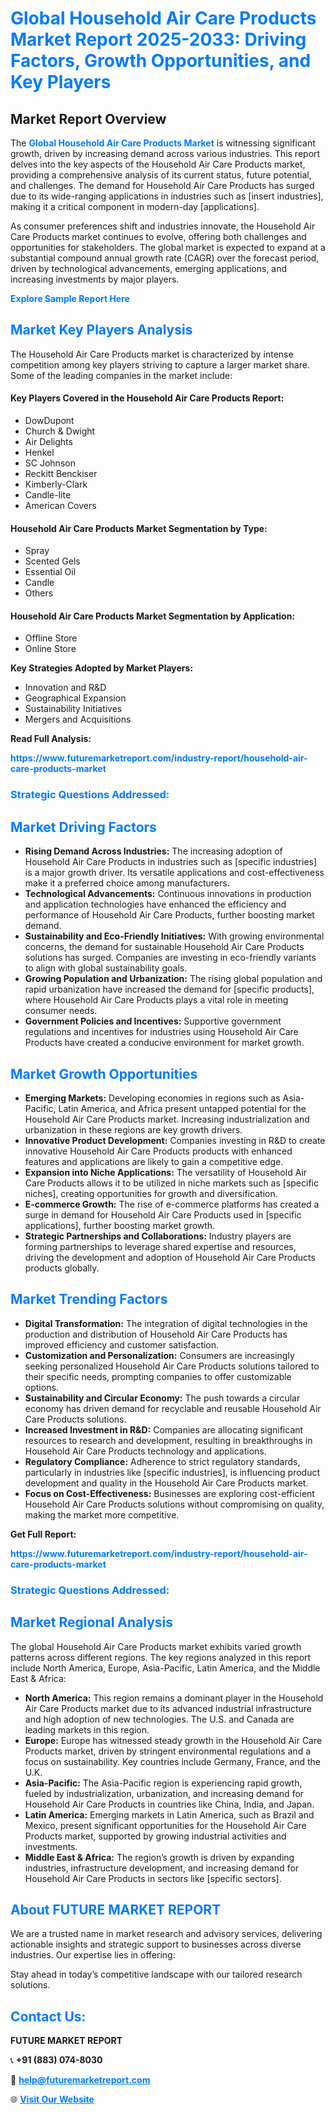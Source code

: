 <h1 style="color: #007BFF;">Global Household Air Care Products Market Report 2025-2033: Driving Factors, Growth Opportunities, and Key Players</h1>

<section id="overview">
<h2>Market Report Overview</h2>
<p>The <a href="https://www.futuremarketreport.com/industry-report/household-air-care-products-market" style="color: #007BFF; text-decoration: none;"><strong>Global Household Air Care Products Market</strong></a> is witnessing significant growth, driven by increasing demand across various industries. This report delves into the key aspects of the Household Air Care Products market, providing a comprehensive analysis of its current status, future potential, and challenges. The demand for Household Air Care Products has surged due to its wide-ranging applications in industries such as [insert industries], making it a critical component in modern-day [applications].</p>
<p>As consumer preferences shift and industries innovate, the Household Air Care Products market continues to evolve, offering both challenges and opportunities for stakeholders. The global market is expected to expand at a substantial compound annual growth rate (CAGR) over the forecast period, driven by technological advancements, emerging applications, and increasing investments by major players.</p>
</section>

<section id="overview">
<p><a href="https://www.futuremarketreport.com/request-sample/reportId=61864" style="color: #007BFF; text-decoration: none;"><strong>Explore Sample Report Here</strong></a></p>
</section>

<section id="key-players">
<h2 style="color: #007BFF;">Market Key Players Analysis</h2>
<p>The Household Air Care Products market is characterized by intense competition among key players striving to capture a larger market share. Some of the leading companies in the market include:</p>
<h4>Key Players Covered in the Household Air Care Products Report:</h4>
<ul><li>DowDupont</li><li>Church &amp; Dwight</li><li>Air Delights</li><li>Henkel</li><li>SC Johnson</li><li>Reckitt Benckiser</li><li>Kimberly-Clark</li><li>Candle-lite</li><li>American Covers</li></ul>
<h4>Household Air Care Products Market Segmentation by Type:</h4>
<ul><li>Spray</li><li>Scented Gels</li><li>Essential Oil</li><li>Candle</li><li>Others</li></ul>

<h4>Household Air Care Products Market Segmentation by Application:</h4>
<ul><li>Offline Store</li><li>Online Store</li></ul>
<p><strong>Key Strategies Adopted by Market Players:</strong></p>
<ul>
<li>Innovation and R&D</li>
<li>Geographical Expansion</li>
<li>Sustainability Initiatives</li>
<li>Mergers and Acquisitions</li>
</ul>
</section>

<section>
<p><strong>Read Full Analysis: </strong></p><a href="https://www.futuremarketreport.com/industry-report/household-air-care-products-market" style="color: #007BFF; text-decoration: none;"><strong>https://www.futuremarketreport.com/industry-report/household-air-care-products-market</strong></a>
<h3 style="color: #007BFF;">Strategic Questions Addressed:</h3>
</section>

<section id="driving-factors">
<h2 style="color: #007BFF;">Market Driving Factors</h2>
<ul>
<li><strong>Rising Demand Across Industries:</strong> The increasing adoption of Household Air Care Products in industries such as [specific industries] is a major growth driver. Its versatile applications and cost-effectiveness make it a preferred choice among manufacturers.</li>
<li><strong>Technological Advancements:</strong> Continuous innovations in production and application technologies have enhanced the efficiency and performance of Household Air Care Products, further boosting market demand.</li>
<li><strong>Sustainability and Eco-Friendly Initiatives:</strong> With growing environmental concerns, the demand for sustainable Household Air Care Products solutions has surged. Companies are investing in eco-friendly variants to align with global sustainability goals.</li>
<li><strong>Growing Population and Urbanization:</strong> The rising global population and rapid urbanization have increased the demand for [specific products], where Household Air Care Products plays a vital role in meeting consumer needs.</li>
<li><strong>Government Policies and Incentives:</strong> Supportive government regulations and incentives for industries using Household Air Care Products have created a conducive environment for market growth.</li>
</ul>
</section>

<section id="growth-opportunities">
<h2 style="color: #007BFF;">Market Growth Opportunities</h2>
<ul>
<li><strong>Emerging Markets:</strong> Developing economies in regions such as Asia-Pacific, Latin America, and Africa present untapped potential for the Household Air Care Products market. Increasing industrialization and urbanization in these regions are key growth drivers.</li>
<li><strong>Innovative Product Development:</strong> Companies investing in R&D to create innovative Household Air Care Products products with enhanced features and applications are likely to gain a competitive edge.</li>
<li><strong>Expansion into Niche Applications:</strong> The versatility of Household Air Care Products allows it to be utilized in niche markets such as [specific niches], creating opportunities for growth and diversification.</li>
<li><strong>E-commerce Growth:</strong> The rise of e-commerce platforms has created a surge in demand for Household Air Care Products used in [specific applications], further boosting market growth.</li>
<li><strong>Strategic Partnerships and Collaborations:</strong> Industry players are forming partnerships to leverage shared expertise and resources, driving the development and adoption of Household Air Care Products products globally.</li>
</ul>
</section>

<section id="trending-factors">
<h2 style="color: #007BFF;">Market Trending Factors</h2>
<ul>
<li><strong>Digital Transformation:</strong> The integration of digital technologies in the production and distribution of Household Air Care Products has improved efficiency and customer satisfaction.</li>
<li><strong>Customization and Personalization:</strong> Consumers are increasingly seeking personalized Household Air Care Products solutions tailored to their specific needs, prompting companies to offer customizable options.</li>
<li><strong>Sustainability and Circular Economy:</strong> The push towards a circular economy has driven demand for recyclable and reusable Household Air Care Products solutions.</li>
<li><strong>Increased Investment in R&D:</strong> Companies are allocating significant resources to research and development, resulting in breakthroughs in Household Air Care Products technology and applications.</li>
<li><strong>Regulatory Compliance:</strong> Adherence to strict regulatory standards, particularly in industries like [specific industries], is influencing product development and quality in the Household Air Care Products market.</li>
<li><strong>Focus on Cost-Effectiveness:</strong> Businesses are exploring cost-efficient Household Air Care Products solutions without compromising on quality, making the market more competitive.</li>
</ul>
</section>

<section>
<p><strong>Get Full Report: </strong></p><a href="https://www.futuremarketreport.com/industry-report/household-air-care-products-market" style="color: #007BFF; text-decoration: none;"><strong>https://www.futuremarketreport.com/industry-report/household-air-care-products-market</strong></a>
<h3 style="color: #007BFF;">Strategic Questions Addressed:</h3>
</section>


<section id="regional-analysis">
<h2 style="color: #007BFF;">Market Regional Analysis</h2>
<p>The global Household Air Care Products market exhibits varied growth patterns across different regions. The key regions analyzed in this report include North America, Europe, Asia-Pacific, Latin America, and the Middle East & Africa:</p>
<ul>
<li><strong>North America:</strong> This region remains a dominant player in the Household Air Care Products market due to its advanced industrial infrastructure and high adoption of new technologies. The U.S. and Canada are leading markets in this region.</li>
<li><strong>Europe:</strong> Europe has witnessed steady growth in the Household Air Care Products market, driven by stringent environmental regulations and a focus on sustainability. Key countries include Germany, France, and the U.K.</li>
<li><strong>Asia-Pacific:</strong> The Asia-Pacific region is experiencing rapid growth, fueled by industrialization, urbanization, and increasing demand for Household Air Care Products in countries like China, India, and Japan.</li>
<li><strong>Latin America:</strong> Emerging markets in Latin America, such as Brazil and Mexico, present significant opportunities for the Household Air Care Products market, supported by growing industrial activities and investments.</li>
<li><strong>Middle East & Africa:</strong> The region’s growth is driven by expanding industries, infrastructure development, and increasing demand for Household Air Care Products in sectors like [specific sectors].</li>
</ul>
</section>

<footer>
<h2 style="color: #007BFF;">About FUTURE MARKET REPORT</h2>
<p>We are a trusted name in market research and advisory services, delivering actionable insights and strategic support to businesses across diverse industries. Our expertise lies in offering:</p>

<p>Stay ahead in today’s competitive landscape with our tailored research solutions.</p>

<h2 style="color: #007BFF;">Contact Us:</h2>
<p><strong>FUTURE MARKET REPORT</strong></p>
<p>📞 <strong>+91 (883) 074-8030</strong></p>
<p>📧 <strong><a href="mailto:help@futuremarketreport.com" style="color: #007BFF;">help@futuremarketreport.com</a></strong></p>
<p>🌐 <strong><a href="https://www.futuremarketreport.com/" style="color: #007BFF;">Visit Our Website</a></strong></p>
</footer>